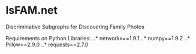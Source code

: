 # IsFAM.net
Discriminative Subgraphs for Discovering Family Photos


Requirements on Python Libraries:
..* networkx==1.9.1
..* numpy==1.9.2
..* Pillow==2.9.0
..* requests==2.7.0

